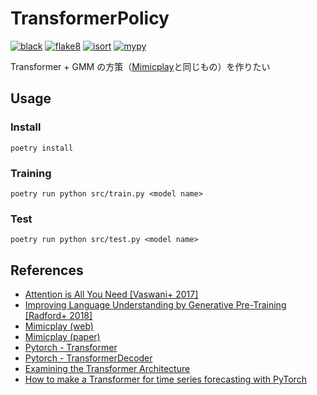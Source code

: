 # TransformerPolicy

[![black](https://img.shields.io/badge/code%20style-black-black.svg)](https://github.com/psf/black)
[![flake8](https://img.shields.io/badge/code%20style-flake8-black)](https://github.com/PyCQA/flake8)
[![isort](https://img.shields.io/badge/imports-isort-blue)](https://pycqa.github.io/isort/)
[![mypy](https://img.shields.io/badge/typing-mypy-blue)](https://github.com/python/mypy)

Transformer + GMM の方策（[Mimicplay](https://mimic-play.github.io)と同じもの）を作りたい

## Usage

### Install

```shell
poetry install
```

### Training

```shell
poetry run python src/train.py <model name>
```

### Test

```shell
poetry run python src/test.py <model name>
```

## References

- [Attention is All You Need [Vaswani+ 2017]](https://arxiv.org/pdf/1706.03762.pdf)
- [Improving Language Understanding by Generative Pre-Training [Radford+ 2018]](https://s3-us-west-2.amazonaws.com/openai-assets/research-covers/language-unsupervised/language_understanding_paper.pdf)
- [Mimicplay (web)](https://mimic-play.github.io)
- [Mimicplay (paper)](https://arxiv.org/pdf/2302.12422.pdf)
- [Pytorch - Transformer](https://pytorch.org/docs/stable/generated/torch.nn.Transformer.html)
- [Pytorch - TransformerDecoder](https://pytorch.org/docs/stable/generated/torch.nn.TransformerDecoder.html)
- [Examining the Transformer Architecture](https://towardsdatascience.com/examining-the-transformer-architecture-part-1-the-openai-gpt-2-controversy-feceda4363bb)
- [How to make a Transformer for time series forecasting with PyTorch](https://towardsdatascience.com/how-to-make-a-pytorch-transformer-for-time-series-forecasting-69e073d4061e)

